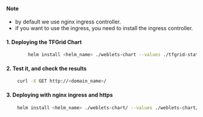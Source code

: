 #### Note

* by default we use nginx ingress controller.
* if you want to use the ingress, you need to install the ingress controller.

#### 1. Deploying the TFGrid Chart 

```bash
        helm install <helm_name> ./weblets-chart --values ./tfgrid-stats/values.yaml --set ingress.hosts[0].host=<domain_name>
```

#### 2. Test it, and check the results

```bash
    curl -X GET http://<domain_name>/
```

#### 3. Deploying with nginx ingress and https

```bash 
    helm install <helm_name> ./weblets-chart/ --values ./weblets-chart/values.yaml --set ingress.hosts[0].host=<domain_name> --set ingress.tls[0].hosts[0]=<domain_name> --set ingress.tls[0].secretName=<secret_name>
```